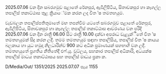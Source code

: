 2025.07.06 වන දින සබරගමුව පළාතේ රේනපුර, ඇඹිලිපිටිය, සිතාවකපුර හා කෑගල්ල තපාලිස් තකාට්ඨාස තුළ ක්‍රියාේමක කරන ලද විත ්ෂ තමතහයුම.

වැඩබලන තපාලිස්පතිතුමාතේ මඟ තපන්වීම යටතේ සබරගමුව පළාතේ රේනපුර, ඇඹිලිපිටිය, සිතාවකපුර හා කෑගල්ල තපාලිස් තකාට්ඨාස ආවරණය වන පරිදි 2025.07.06 වන දින රාත්‍රී 06.00 සිට රාත්‍රී 10.00 දක්වා අපරාධ වැළැක්ීතේ විත ්ෂ තමතහයුමක් සිදු කරන ලදී. තමම තමතහයුම සඳහා තපාලිසිය, තපාලිස් විත ්ෂ කායය බලකාය හා යුධ හමුදා නිලධාරින්ව 900 කට අධික ප්‍රමාණයක් සහභාගි වන ලදී. තමතහයුතේ ප්‍රගතිය නීතිතේදී එෆ්.යූ. වුට්ලය, සහකාර තපාලිස් අධිකාරි, අධයක්ෂ තපාලිස් මාධය තකාට්ඨාසය සහ තපාලිස් මාධය ප්‍රකා ක.

D/Media/Out/ 1351/2025 2025.07.07 පැය 1155